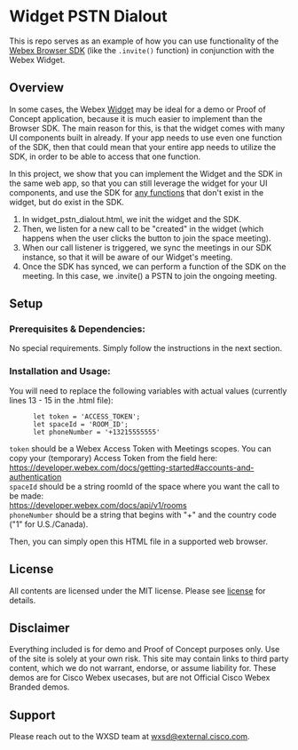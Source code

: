 # Widget PSTN Dialout
This is repo serves as an example of how you can use functionality of the [Webex Browser SDK](https://developer.webex.com/docs/sdks/browser) (like the ```.invite()``` function) in conjunction with the Webex Widget.

## Overview

In some cases, the Webex [Widget](https://developer.webex.com/docs/widgets) may be ideal for a demo or Proof of Concept application, because it is much easier to implement than the Browser SDK.  The main reason for this, is that the widget comes with many UI components built in already.  If your app needs to use even one function of the SDK, then that could mean that your entire app needs to utilize the SDK, in order to be able to access that one function.  

In this project, we show that you can implement the Widget and the SDK in the same web app, so that you can still leverage the widget for your UI components, and use the SDK for [any functions](https://webex.github.io/webex-js-sdk/api/) that don't exist in the widget, but do exist in the SDK.

1. In widget_pstn_dialout.html, we init the widget and the SDK.  
2. Then, we listen for a new call to be "created" in the widget (which happens when the user clicks the button to join the space meeting).
3. When our call listener is triggered, we sync the meetings in our SDK instance, so that it will be aware of our Widget's meeting.
4. Once the SDK has synced, we can perform a function of the SDK on the meeting.  In this case, we .invite() a PSTN to join the ongoing meeting.


## Setup

### Prerequisites & Dependencies: 
No special requirements.  Simply follow the instructions in the next section.

### Installation and Usage:
You will need to replace the following variables with actual values (currently lines 13 - 15 in the .html file):
```
      let token = 'ACCESS_TOKEN';
      let spaceId = 'ROOM_ID';
      let phoneNumber = '+13215555555'
```
```token``` should be a Webex Access Token with Meetings scopes.  You can copy your (temporary) Access Token from the field here:  
https://developer.webex.com/docs/getting-started#accounts-and-authentication  
```spaceId``` should be a string roomId of the space where you want the call to be made:  
https://developer.webex.com/docs/api/v1/rooms  
```phoneNumber``` should be a string that begins with "+" and the country code ("1" for U.S./Canada).  

Then, you can simply open this HTML file in a supported web browser.

## License
All contents are licensed under the MIT license. Please see [license](LICENSE) for details.


## Disclaimer
<!-- Keep the following here -->  
 Everything included is for demo and Proof of Concept purposes only. Use of the site is solely at your own risk. This site may contain links to third party content, which we do not warrant, endorse, or assume liability for. These demos are for Cisco Webex usecases, but are not Official Cisco Webex Branded demos.

## Support

Please reach out to the WXSD team at [wxsd@external.cisco.com](mailto:wxsd@external.cisco.com?subject=advanced-presentation-controls).
